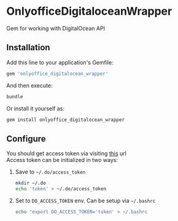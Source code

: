 # OnlyofficeDigitaloceanWrapper

Gem for working with DigitalOcean API

## Installation

Add this line to your application's Gemfile:

```ruby
gem 'onlyoffice_digitalocean_wrapper'
```

And then execute:

```bash
bundle
```

Or install it yourself as:

```bash
gem install onlyoffice_digitalocean_wrapper
```

## Configure

You should get access token via
visiting [this](https://cloud.digitalocean.com/account/api/tokens) url  
Access token can be initialized in two ways:

1. Save to `~/.do/access_token`  

    ```bash
    mkdir ~/.do
    echo 'token' > ~/.do/access_token
    ```

2. Set to `DO_ACCESS_TOKEN` env. Can be setup via `~/.bashrc`

    ```bash
    echo "export DO_ACCESS_TOKEN='token' > ~/.bashrc
    ```
